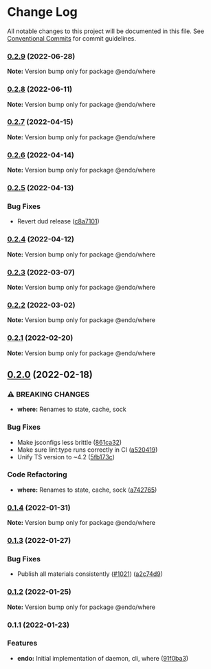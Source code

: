 # Change Log

All notable changes to this project will be documented in this file.
See [Conventional Commits](https://conventionalcommits.org) for commit guidelines.

### [0.2.9](https://github.com/endojs/endo/compare/@endo/where@0.2.8...@endo/where@0.2.9) (2022-06-28)

**Note:** Version bump only for package @endo/where





### [0.2.8](https://github.com/endojs/endo/compare/@endo/where@0.2.7...@endo/where@0.2.8) (2022-06-11)

**Note:** Version bump only for package @endo/where





### [0.2.7](https://github.com/endojs/endo/compare/@endo/where@0.2.6...@endo/where@0.2.7) (2022-04-15)

**Note:** Version bump only for package @endo/where





### [0.2.6](https://github.com/endojs/endo/compare/@endo/where@0.2.5...@endo/where@0.2.6) (2022-04-14)

**Note:** Version bump only for package @endo/where





### [0.2.5](https://github.com/endojs/endo/compare/@endo/where@0.2.4...@endo/where@0.2.5) (2022-04-13)


### Bug Fixes

* Revert dud release ([c8a7101](https://github.com/endojs/endo/commit/c8a71017d8d7af10a97909c9da9c5c7e59aed939))



### [0.2.4](https://github.com/endojs/endo/compare/@endo/where@0.2.3...@endo/where@0.2.4) (2022-04-12)

**Note:** Version bump only for package @endo/where





### [0.2.3](https://github.com/endojs/endo/compare/@endo/where@0.2.2...@endo/where@0.2.3) (2022-03-07)

**Note:** Version bump only for package @endo/where





### [0.2.2](https://github.com/endojs/endo/compare/@endo/where@0.2.1...@endo/where@0.2.2) (2022-03-02)

**Note:** Version bump only for package @endo/where





### [0.2.1](https://github.com/endojs/endo/compare/@endo/where@0.2.0...@endo/where@0.2.1) (2022-02-20)

**Note:** Version bump only for package @endo/where





## [0.2.0](https://github.com/endojs/endo/compare/@endo/where@0.1.4...@endo/where@0.2.0) (2022-02-18)


### ⚠ BREAKING CHANGES

* **where:** Renames to state, cache, sock

### Bug Fixes

* Make jsconfigs less brittle ([861ca32](https://github.com/endojs/endo/commit/861ca32a72f0a48410fd93b1cbaaad9139590659))
* Make sure lint:type runs correctly in CI ([a520419](https://github.com/endojs/endo/commit/a52041931e72cb7b7e3e21dde39c099cc9f262b0))
* Unify TS version to ~4.2 ([5fb173c](https://github.com/endojs/endo/commit/5fb173c05c9427dca5adfe66298c004780e8b86c))


### Code Refactoring

* **where:** Renames to state, cache, sock ([a742765](https://github.com/endojs/endo/commit/a742765eb9ef6e7bfd178ce7ded7fa96300fe7f8))



### [0.1.4](https://github.com/endojs/endo/compare/@endo/where@0.1.3...@endo/where@0.1.4) (2022-01-31)

**Note:** Version bump only for package @endo/where





### [0.1.3](https://github.com/endojs/endo/compare/@endo/where@0.1.2...@endo/where@0.1.3) (2022-01-27)


### Bug Fixes

* Publish all materials consistently ([#1021](https://github.com/endojs/endo/issues/1021)) ([a2c74d9](https://github.com/endojs/endo/commit/a2c74d9de68a325761d62e1b2187a117ef884571))



### [0.1.2](https://github.com/endojs/endo/compare/@endo/where@0.1.1...@endo/where@0.1.2) (2022-01-25)

**Note:** Version bump only for package @endo/where





### 0.1.1 (2022-01-23)


### Features

* **endo:** Initial implementation of daemon, cli, where ([91f0ba3](https://github.com/endojs/endo/commit/91f0ba33201ae00624c84fe8cc99e7928ac44fdf))
